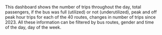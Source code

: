 This dashboard shows the number of trips throughout the day, total passengers, if the bus was full (utilized) or not (underutilized), peak and off peak hour trips for each of the 40 routes, changes in number of trips since 2023. All these information can be filtered by bus routes, gender and time of the day, day of the week.
